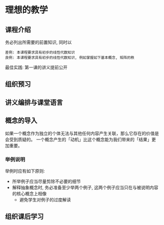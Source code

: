 # 理想的教学

## 课程介绍

务必列出所需要的前置知识, 同时以

```text
差例: 本课程要求具有初步的线性代数知识
良例: 本课程要求具有初步的线性代数知识, 例如掌握如下基本概念, 矩阵的秩
```

最佳实践: 第一课的讲义提前公开

## 组织预习

## 讲义编排与课堂语言

## 概念的导入

如果一个概念作为独立的个体无法与其他任何内容产生关联，那么它存在的价值是会受到质疑的。
一个概念产生的「动机」比这个概念能为我们带来的「结果」更加重要。

### 举例说明

举例时应有如下原则:

- 所举例子应当尽量剪除不必要的细节
- 解释抽象概念时, 务必准备至少举两个例子, 这两个例子应当只在与被说明内容的核心概念上相像
  - 避免学生对例子的过度解读

## 组织课后学习
